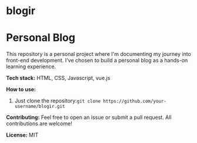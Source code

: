 # blogir
# Personal Blog

This repository is a personal project where I'm documenting my journey into front-end development. I've chosen to build a personal blog as a hands-on learning experience. 

**Tech stack:** HTML, CSS, Javascript, vue.js

**How to use:**
1. Just clone the repository:`git clone https://github.com/your-username/blogir.git`


**Contributing:**
Feel free to open an issue or submit a pull request. All contributions are welcome!

**License:** MIT
